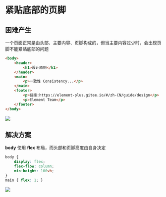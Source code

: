 # 紧贴底部的页脚

## 困难产生

一个页面正常是由头部、主要内容、页脚构成的，但当主要内容过少时，会出现页脚不能紧贴底部的问题

```html
<body>
    <header>
    	<h1>设计原则</h1>
    </header>
    <main>
    	<p>一致性 Consistency...</p>
    </main>
    <footer>
    	<p>链接:https://element-plus.gitee.io/#/zh-CN/guide/design</p>
        <p>Element Team</p>
    </footer>
</body>
```

![](https://cdn.jsdelivr.net/gh/kingmusi/blogImages/img/20210411193340.png)

## 解决方案

**body** 使用 **flex** 布局，而头部和页脚高度由自身决定

```css
body {
    display: flex;
    flex-flow: column;
    min-height: 100vh;
}
main { flex: 1; }
```

![](https://cdn.jsdelivr.net/gh/kingmusi/blogImages/img/20210411193913.png)

